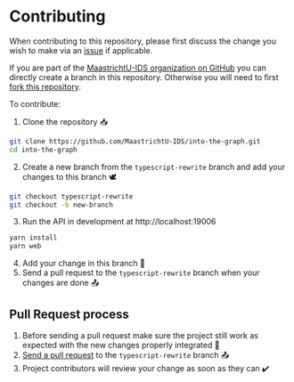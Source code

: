 # Contributing

When contributing to this repository, please first discuss the change you wish to make via an [issue](https://github.com/MaastrichtU-IDS/into-the-graph/issues) if applicable.

If you are part of the [MaastrichtU-IDS organization on GitHub](https://github.com/MaastrichtU-IDS) you can directly create a branch in this repository. Otherwise you will need to first [fork this repository](https://github.com/MaastrichtU-IDS/into-the-graph/fork).

To contribute:

1. Clone the repository 📥

```bash
git clone https://github.com/MaastrichtU-IDS/into-the-graph.git
cd into-the-graph
```

2. Create a new branch from the `typescript-rewrite` branch and add your changes to this branch 🕊️

```bash
git checkout typescript-rewrite
git checkout -b new-branch
```

3. Run the API in development at http://localhost:19006

```bash
yarn install
yarn web
```

4. Add your change in this branch 📝
5. Send a pull request to the `typescript-rewrite` branch when your changes are done 📤

## Pull Request process

1. Before sending a pull request make sure the project still work as expected with the new changes properly integrated 📝
2. [Send a pull request](https://github.com/MaastrichtU-IDS/into-the-graph/compare) to the `typescript-rewrite` branch 📤
3. Project contributors will review your change as soon as they can ✔️

